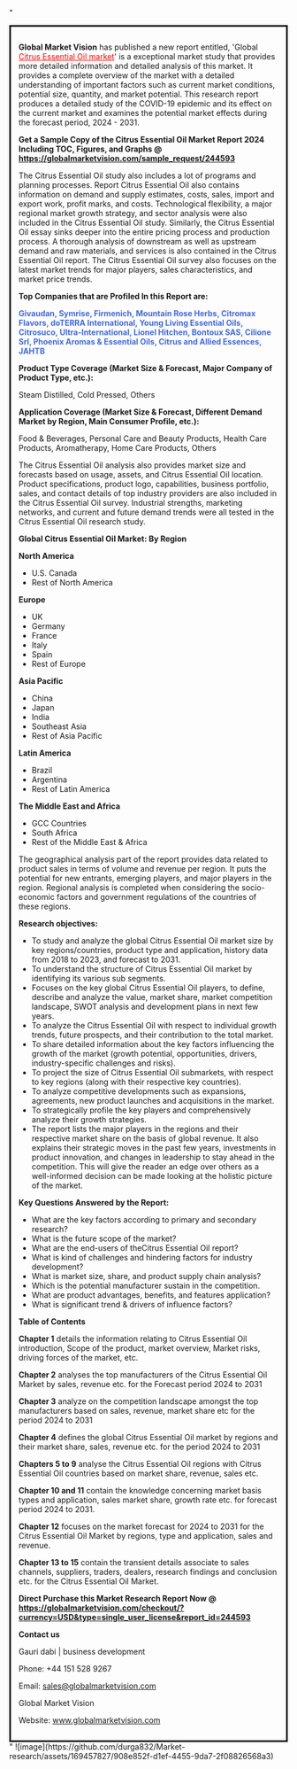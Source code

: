 "<div style='border: 3px solid black; padding: 1em;'>

<strong>Global Market Vision</strong> has published a new report entitled, 'Global <a style='color: #ff0000;' href='https://globalmarketvision.com/reports/global-citrus-essential-oil-market/244593'>Citrus Essential Oil market</a>' is a exceptional market study that provides more detailed information and detailed analysis of this market. It provides a complete overview of the market with a detailed understanding of important factors such as current market conditions, potential size, quantity, and market potential. This research report produces a detailed study of the COVID-19 epidemic and its effect on the current market and examines the potential market effects during the forecast period, 2024 - 2031.

<strong>Get a Sample Copy of the Citrus Essential Oil Market Report 2024 Including TOC, Figures, and Graphs @</strong> <a style='color: #ff0000;' href='https://globalmarketvision.com/sample_request/244593?utm_source=linkedinPulse&utm_medium=Durga&utm_campaign=Durga'><strong>https://globalmarketvision.com/sample_request/244593</strong></a>

The Citrus Essential Oil study also includes a lot of programs and planning processes. Report Citrus Essential Oil also contains information on demand and supply estimates, costs, sales, import and export work, profit marks, and costs. Technological flexibility, a major regional market growth strategy, and sector analysis were also included in the Citrus Essential Oil study. Similarly, the Citrus Essential Oil essay sinks deeper into the entire pricing process and production process. A thorough analysis of downstream as well as upstream demand and raw materials, and services is also contained in the Citrus Essential Oil report. The Citrus Essential Oil survey also focuses on the latest market trends for major players, sales characteristics, and market price trends.

<strong>Top Companies that are Profiled In this Report are:</strong>

<strong style='color: #4169e1;'>Givaudan, Symrise, Firmenich, Mountain Rose Herbs, Citromax Flavors, doTERRA International, Young Living Essential Oils, Citrosuco, Ultra-International, Lionel Hitchen, Bontoux SAS, Cilione Srl, Phoenix Aromas & Essential Oils, Citrus and Allied Essences, JAHTB</strong>
<div class='table-is-responsive'>
<p class='table-is-responsive'><strong>Product Type Coverage (Market Size &amp; Forecast, Major Company of Product Type, etc.):</strong></p>
Steam Distilled, Cold Pressed, Others

<strong>Application Coverage (Market Size &amp; Forecast, Different Demand Market by Region, Main Consumer Profile, etc.):</strong>

Food & Beverages, Personal Care and Beauty Products, Health Care Products, Aromatherapy, Home Care Products, Others

The Citrus Essential Oil analysis also provides market size and forecasts based on usage, assets, and Citrus Essential Oil location. Product specifications, product logo, capabilities, business portfolio, sales, and contact details of top industry providers are also included in the Citrus Essential Oil survey. Industrial strengths, marketing networks, and current and future demand trends were all tested in the Citrus Essential Oil research study.

</div>
<strong>Global Citrus Essential Oil Market: By Region</strong>

<strong>North America</strong>
<ul>
  <li>U.S. Canada</li>
  <li>Rest of North America</li>
</ul>
<strong>Europe</strong>
<ul>
  <li>UK</li>
  <li>Germany</li>
  <li>France</li>
  <li>Italy</li>
  <li>Spain</li>
  <li>Rest of Europe</li>
</ul>
<strong>Asia Pacific</strong>
<ul>
  <li>China</li>
  <li>Japan</li>
  <li>India</li>
  <li>Southeast Asia</li>
  <li>Rest of Asia Pacific</li>
</ul>
<strong>Latin America</strong>
<ul>
  <li>Brazil</li>
  <li>Argentina</li>
  <li>Rest of Latin America</li>
</ul>
<strong>The Middle East and Africa</strong>
<ul>
  <li>GCC Countries</li>
  <li>South Africa</li>
  <li>Rest of the Middle East &amp; Africa</li>
</ul>
The geographical analysis part of the report provides data related to product sales in terms of volume and revenue per region. It puts the potential for new entrants, emerging players, and major players in the region. Regional analysis is completed when considering the socio-economic factors and government regulations of the countries of these regions.

<strong>Research objectives:</strong>
<ul>
  <li>To study and analyze the global Citrus Essential Oil market size by key regions/countries, product type and application, history data from 2018 to 2023, and forecast to 2031.</li>
  <li>To understand the structure of Citrus Essential Oil market by identifying its various sub segments.</li>
  <li>Focuses on the key global Citrus Essential Oil players, to define, describe and analyze the value, market share, market competition landscape, SWOT analysis and development plans in next few years.</li>
  <li>To analyze the Citrus Essential Oil with respect to individual growth trends, future prospects, and their contribution to the total market.</li>
  <li>To share detailed information about the key factors influencing the growth of the market (growth potential, opportunities, drivers, industry-specific challenges and risks).</li>
  <li>To project the size of Citrus Essential Oil submarkets, with respect to key regions (along with their respective key countries).</li>
  <li>To analyze competitive developments such as expansions, agreements, new product launches and acquisitions in the market.</li>
  <li>To strategically profile the key players and comprehensively analyze their growth strategies.</li>
  <li>The report lists the major players in the regions and their respective market share on the basis of global revenue. It also explains their strategic moves in the past few years, investments in product innovation, and changes in leadership to stay ahead in the competition. This will give the reader an edge over others as a well-informed decision can be made looking at the holistic picture of the market.</li>
</ul>
<strong>Key Questions Answered by the Report:</strong>
<ul>
  <li>What are the key factors according to primary and secondary research?</li>
  <li>What is the future scope of the market?</li>
  <li>What are the end-users of theCitrus Essential Oil report?</li>
  <li>What is kind of challenges and hindering factors for industry development?</li>
  <li>What is market size, share, and product supply chain analysis?</li>
  <li>Which is the potential manufacturer sustain in the competition.</li>
  <li>What are product advantages, benefits, and features application?</li>
  <li>What is significant trend &amp; drivers of influence factors?</li>
</ul>
<strong>Table of Contents</strong>

<strong>Chapter 1</strong> details the information relating to Citrus Essential Oil introduction, Scope of the product, market overview, Market risks, driving forces of the market, etc.

<strong>Chapter 2</strong> analyses the top manufacturers of the Citrus Essential Oil Market by sales, revenue etc. for the Forecast period 2024 to 2031

<strong>Chapter 3</strong> analyze on the competition landscape amongst the top manufacturers based on sales, revenue, market share etc for the period 2024 to 2031

<strong>Chapter 4</strong> defines the global Citrus Essential Oil market by regions and their market share, sales, revenue etc. for the period 2024 to 2031

<strong>Chapters 5 to 9</strong> analyse the Citrus Essential Oil regions with Citrus Essential Oil countries based on market share, revenue, sales etc.

<strong>Chapter 10 and 11</strong> contain the knowledge concerning market basis types and application, sales market share, growth rate etc. for forecast period 2024 to 2031.

<strong>Chapter 12</strong> focuses on the market forecast for 2024 to 2031 for the Citrus Essential Oil Market by regions, type and application, sales and revenue.

<strong>Chapter 13 to 15</strong> contain the transient details associate to sales channels, suppliers, traders, dealers, research findings and conclusion etc. for the Citrus Essential Oil Market.

<b><strong>Direct Purchase this Market Research Report Now @ </strong><a style='color: #ff0000;' href='https://globalmarketvision.com/checkout/?currency=USD&type=single_user_license&report_id=244593?utm_source=linkedinPulse&utm_medium=Durga&utm_campaign=Durga'><strong>https://globalmarketvision.com/checkout/?currency=USD&type=single_user_license&report_id=244593</strong></a></b>

<strong>Contact us</strong>

Gauri dabi | business development

Phone: +44 151 528 9267

Email: <a href='mailto:sales@globalmarketvision.com'>sales@globalmarketvision.com</a>

Global Market Vision

Website: <a href='http://www.globalmarketvision.com/'>www.globalmarketvision.com</a>

</div>"
![image](https://github.com/durga832/Market-research/assets/169457827/908e852f-d1ef-4455-9da7-2f08826568a3)
